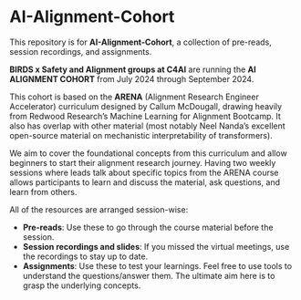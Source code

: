 # AI-Alignment-Cohort

This repository is for **AI-Alignment-Cohort**, a collection of pre-reads, session recordings, and assignments.  

**BIRDS x Safety and Alignment groups at C4AI** are running the **AI ALIGNMENT COHORT** from July 2024 through September 2024.  

This cohort is based on the **ARENA** (Alignment Research Engineer Accelerator) curriculum designed by Callum McDougall, drawing heavily from Redwood Research’s Machine Learning for Alignment Bootcamp. It also has overlap with other material (most notably Neel Nanda’s excellent open-source material on mechanistic interpretability of transformers).  

We aim to cover the foundational concepts from this curriculum and allow beginners to start their alignment research journey. Having two weekly sessions where leads talk about specific topics from the ARENA course allows participants to learn and discuss the material, ask questions, and learn from others.  

All of the resources are arranged session-wise:  

- **Pre-reads**: Use these to go through the course material before the session.  
- **Session recordings and slides**: If you missed the virtual meetings, use the recordings to stay up to date.  
- **Assignments**: Use these to test your learnings. Feel free to use tools to understand the questions/answer them. The ultimate aim here is to grasp the underlying concepts.  


 
